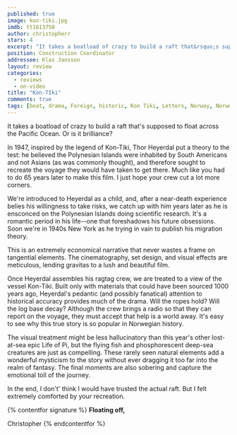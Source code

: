 ```yaml
---
published: true
image: kon-tiki.jpg
imdb: tt1613750
author: christopherr
stars: 4
excerpt: "It takes a boatload of crazy to build a raft that&rsquo;s supposed to float across the Pacific Ocean. Or is it brilliance?"
position: Construction Coordinator
addressee: Klas Jansson
layout: review
categories: 
  - reviews
  - on-video
title: "Kon-TIki"
comments: true
tags: [boat, drama, Foreign, historic, Kon Tiki, Letters, Norway, Norwegian, Oscar 2013, Pacific, sea, true stroy]
---
```

It takes a boatload of crazy to build a raft that's supposed to float across the Pacific Ocean. Or is it brilliance?

In 1947, inspired by the legend of Kon-Tiki, Thor Heyerdal put a theory to the test: he believed the Polynesian Islands were inhabited by South Americans and not Asians (as was commonly thought), and therefore sought to recreate the voyage they would have taken to get there. Much like you had to do 65 years later to make this film. I just hope your crew cut a lot more corners.

We're introduced to Heyerdal as a child, and, after a near-death experience belies his willingness to take risks, we catch up with him years later as he is ensconced on the Polynesian Islands doing scientific research. It's a romantic period in his life--one that foreshadows his future obsessions. Soon we're in 1940s New York as he trying in vain to publish his migration theory.

This is an extremely economical narrative that never wastes a frame on tangential elements. The cinematography, set design, and visual effects are meticulous, lending gravitas to a lush and beautiful film.

Once Heyerdal assembles his ragtag crew, we are treated to a view of the vessel Kon-Tiki. Built only with materials that could have been sourced 1000 years ago, Heyerdal's pedantic (and possibly fanatical) attention to historical accuracy provides much of the drama.  Will the ropes hold?  Will the log base decay? Although the crew brings a radio so that they can report on the voyage, they must accept that help is a world away. It's easy to see why this true story is so popular in Norwegian history.

The visual treatment might be less hallucinatory than this year's other lost-at-sea epic Life of Pi, but the flying fish and phosphorescent deep-sea creatures are just as compelling. These rarely seen natural elements add a wonderful mysticism to the story without ever dragging it too far into the realm of fantasy. The final moments are also sobering and capture the emotional toll of the journey.

In the end, I don't' think I would have trusted the actual raft. But I felt extremely comforted by your recreation.

{% contentfor signature %}
**Floating off,**

Christopher
{% endcontentfor %}